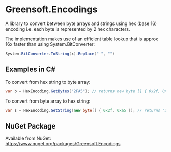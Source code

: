 # Greensoft.Encodings

A library to convert between byte arrays and strings using hex (base 16) encoding i.e. each byte is represented by 2 hex characters.

The implementation makes use of an efficient table lookup that is approx 16x faster than using System.BitConverter:
```c#
System.BitConverter.ToString(x).Replace("-", "")
```

## Examples in C#

To convert from hex string to byte array:
```c#
var b = HexEncoding.GetBytes("2FA5"); // returns new byte [] { 0x2f, 0xa5 }
```

To convert from byte array to hex string:
```c#
var s = HexEncoding.GetString(new byte[] { 0x2f, 0xa5 }); // returns "2FA5"
```

## NuGet Package
Available from NuGet:
https://www.nuget.org/packages/Greensoft.Encodings
